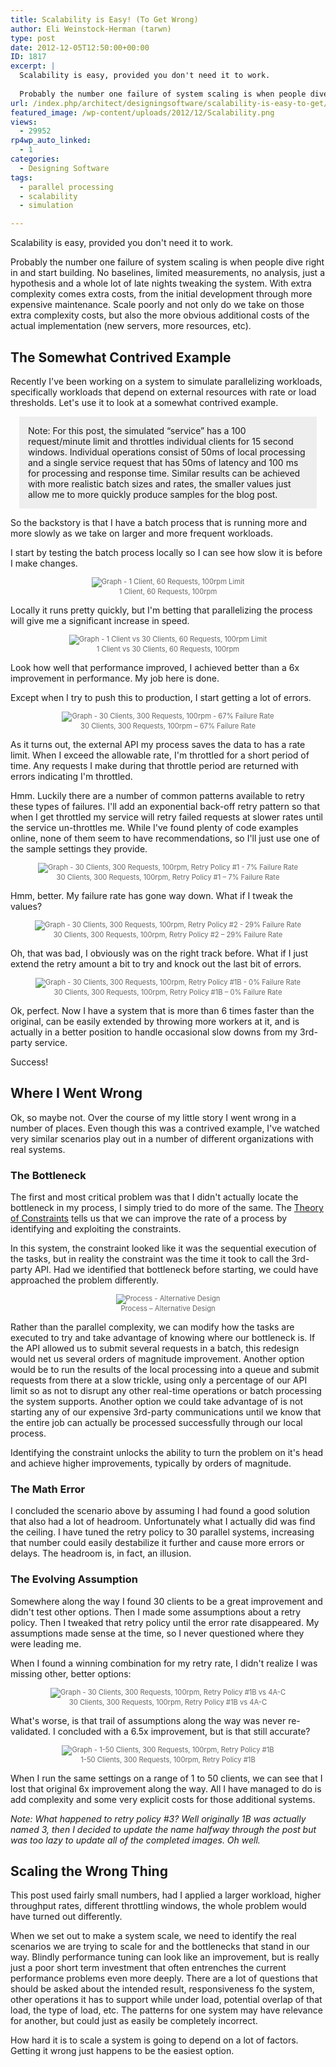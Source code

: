 ```yaml
---
title: Scalability is Easy! (To Get Wrong)
author: Eli Weinstock-Herman (tarwn)
type: post
date: 2012-12-05T12:50:00+00:00
ID: 1817
excerpt: |
  Scalability is easy, provided you don't need it to work.
  
  Probably the number one failure of system scaling is when people dive right in and start building. No baselines, limited measurements, no analysis, just a hypothesis and a whole lot of late nights tweaking the system.
url: /index.php/architect/designingsoftware/scalability-is-easy-to-get/
featured_image: /wp-content/uploads/2012/12/Scalability.png
views:
  - 29952
rp4wp_auto_linked:
  - 1
categories:
  - Designing Software
tags:
  - parallel processing
  - scalability
  - simulation

---
```

Scalability is easy, provided you don't need it to work.

Probably the number one failure of system scaling is when people dive right in and start building. No baselines, limited measurements, no analysis, just a hypothesis and a whole lot of late nights tweaking the system. With extra complexity comes extra costs, from the initial development through more expensive maintenance. Scale poorly and not only do we take on those extra complexity costs, but also the more obvious additional costs of the actual implementation (new servers, more resources, etc).

## The Somewhat Contrived Example

Recently I've been working on a system to simulate parallelizing workloads, specifically workloads that depend on external resources with rate or load thresholds. Let's use it to look at a somewhat contrived example.

<div style="background-color: #eeeeee; padding: 1em; margin: 1em;">
  Note: For this post, the simulated “service” has a 100 request/minute limit and throttles individual clients for 15 second windows. Individual operations consist of 50ms of local processing and a single service request that has 50ms of latency and 100 ms for processing and response time. Similar results can be achieved with more realistic batch sizes and rates, the smaller values just allow me to more quickly produce samples for the blog post.
</div>

So the backstory is that I have a batch process that is running more and more slowly as we take on larger and more frequent workloads. 

I start by testing the batch process locally so I can see how slow it is before I make changes.

<div style="text-align: center; font-size: .8em; color: #666666">
  <img src="http://tiernok.com/LTDBlog/Scalability/Graph_01.png" alt="Graph - 1 Client, 60 Requests, 100rpm Limit" /><br /> 1 Client, 60 Requests, 100rpm
</div>

Locally it runs pretty quickly, but I'm betting that parallelizing the process will give me a significant increase in speed.

<div style="text-align: center; font-size: .8em; color: #666666">
  <img src="http://tiernok.com/LTDBlog/Scalability/Graph_02.png" alt="Graph - 1 Client vs 30 Clients, 60 Requests, 100rpm Limit" /><br /> 1 Client vs 30 Clients, 60 Requests, 100rpm
</div>

Look how well that performance improved, I achieved better than a 6x improvement in performance. My job here is done. 

Except when I try to push this to production, I start getting a lot of errors. 

<div style="text-align: center; font-size: .8em; color: #666666">
  <img src="http://tiernok.com/LTDBlog/Scalability/Graph_03.png" alt="Graph - 30 Clients, 300 Requests, 100rpm - 67% Failure Rate" /><br /> 30 Clients, 300 Requests, 100rpm – 67% Failure Rate
</div>

As it turns out, the external API my process saves the data to has a rate limit. When I exceed the allowable rate, I'm throttled for a short period of time. Any requests I make during that throttle period are returned with errors indicating I'm throttled.

Hmm. Luckily there are a number of common patterns available to retry these types of failures. I'll add an exponential back-off retry pattern so that when I get throttled my service will retry failed requests at slower rates until the service un-throttles me. While I've found plenty of code examples online, none of them seem to have recommendations, so I'll just use one of the sample settings they provide.

<div style="text-align: center; font-size: .8em; color: #666666">
  <img src="http://tiernok.com/LTDBlog/Scalability/Graph_04.png" alt="Graph - 30 Clients, 300 Requests, 100rpm, Retry Policy #1 - 7% Failure Rate" /><br /> 30 Clients, 300 Requests, 100rpm, Retry Policy #1 – 7% Failure Rate
</div>

Hmm, better. My failure rate has gone way down. What if I tweak the values?

<div style="text-align: center; font-size: .8em; color: #666666">
  <img src="http://tiernok.com/LTDBlog/Scalability/Graph_05.png" alt="Graph - 30 Clients, 300 Requests, 100rpm, Retry Policy #2 - 29% Failure Rate" /><br /> 30 Clients, 300 Requests, 100rpm, Retry Policy #2 – 29% Failure Rate
</div>

Oh, that was bad, I obviously was on the right track before. What if I just extend the retry amount a bit to try and knock out the last bit of errors. 

<div style="text-align: center; font-size: .8em; color: #666666">
  <img src="http://tiernok.com/LTDBlog/Scalability/Graph_06.png" alt="Graph - 30 Clients, 300 Requests, 100rpm, Retry Policy #1B - 0% Failure Rate" /><br /> 30 Clients, 300 Requests, 100rpm, Retry Policy #1B – 0% Failure Rate
</div>

Ok, perfect. Now I have a system that is more than 6 times faster than the original, can be easily extended by throwing more workers at it, and is actually in a better position to handle occasional slow downs from my 3rd-party service. 

Success!

## Where I Went Wrong

Ok, so maybe not. Over the course of my little story I went wrong in a number of places. Even though this was a contrived example, I've watched very similar scenarios play out in a number of different organizations with real systems.

### The Bottleneck

The first and most critical problem was that I didn't actually locate the bottleneck in my process, I simply tried to do more of the same. The [Theory of Constraints][1] tells us that we can improve the rate of a process by identifying and exploiting the constraints. 

In this system, the constraint looked like it was the sequential execution of the tasks, but in reality the constraint was the time it took to call the 3rd-party API. Had we identified that bottleneck before starting, we could have approached the problem differently.

<div style="text-align: center; font-size: .8em; color: #666666">
  <img src="http://tiernok.com/LTDBlog/Scalability/ProcessChange.png" alt="Process - Alternative Design" /><br /> Process – Alternative Design
</div>

Rather than the parallel complexity, we can modify how the tasks are executed to try and take advantage of knowing where our bottleneck is. If the API allowed us to submit several requests in a batch, this redesign would net us several orders of magnitude improvement. Another option would be to run the results of the local processing into a queue and submit requests from there at a slow trickle, using only a percentage of our API limit so as not to disrupt any other real-time operations or batch processing the system supports. Another option we could take advantage of is not starting any of our expensive 3rd-party communications until we know that the entire job can actually be processed successfully through our local process.

Identifying the constraint unlocks the ability to turn the problem on it's head and achieve higher improvements, typically by orders of magnitude.

### The Math Error

I concluded the scenario above by assuming I had found a good solution that also had a lot of headroom. Unfortunately what I actually did was find the ceiling. I have tuned the retry policy to 30 parallel systems, increasing that number could easily destabilize it further and cause more errors or delays. The headroom is, in fact, an illusion.

### The Evolving Assumption

Somewhere along the way I found 30 clients to be a great improvement and didn't test other options. Then I made some assumptions about a retry policy. Then I tweaked that retry policy until the error rate disappeared. My assumptions made sense at the time, so I never questioned where they were leading me.

When I found a winning combination for my retry rate, I didn't realize I was missing other, better options:

<div style="text-align: center; font-size: .8em; color: #666666">
  <img src="http://tiernok.com/LTDBlog/Scalability/Graph_07.png" alt="Graph - 30 Clients, 300 Requests, 100rpm, Retry Policy #1B vs 4A-C" /><br /> 30 Clients, 300 Requests, 100rpm, Retry Policy #1B vs 4A-C
</div>

What's worse, is that trail of assumptions along the way was never re-validated. I concluded with a 6.5x improvement, but is that still accurate?

<div style="text-align: center; font-size: .8em; color: #666666">
  <img src="http://tiernok.com/LTDBlog/Scalability/Graph_08.png" alt="Graph - 1-50 Clients, 300 Requests, 100rpm, Retry Policy #1B" /><br /> 1-50 Clients, 300 Requests, 100rpm, Retry Policy #1B
</div>

When I run the same settings on a range of 1 to 50 clients, we can see that I lost that original 6x improvement along the way. All I have managed to do is add complexity and some very explicit costs for those additional systems.

_Note: What happened to retry policy #3? Well originally 1B was actually named 3, then I decided to update the name halfway through the post but was too lazy to update all of the completed images. Oh well._

## Scaling the Wrong Thing

This post used fairly small numbers, had I applied a larger workload, higher throughput rates, different throttling windows, the whole problem would have turned out differently. 

When we set out to make a system scale, we need to identify the real scenarios we are trying to scale for and the bottlenecks that stand in our way. Blindly performance tuning can look like an improvement, but is really just a poor short term investment that often entrenches the current performance problems even more deeply. There are a lot of questions that should be asked about the intended result, responsiveness fo the system, other operations it has to support while under load, potential overlap of that load, the type of load, etc. The patterns for one system may have relevance for another, but could just as easily be completely incorrect.

How hard it is to scale a system is going to depend on a lot of factors. Getting it wrong just happens to be the easiest option.

 [1]: http://en.wikipedia.org/wiki/Theory_of_constraints "Theory of Constraints at Wikipedia"